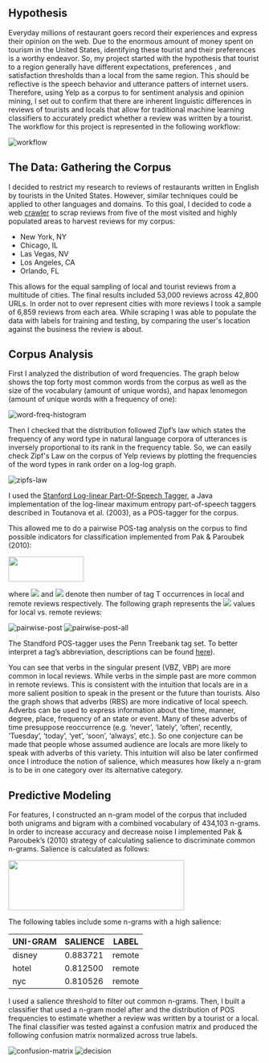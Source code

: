 ## Hypothesis

Everyday millions of restaurant goers record their experiences and express their opinion on the web. Due to the enormous amount of money spent on tourism in the United States, identifying these tourist and their preferences is a worthy endeavor. So, my project started with the hypothesis that tourist to a region generally have different expectations, preferences , and satisfaction thresholds than a local from the same region. This should be reflective is the speech behavior and utterance patters of internet users. Therefore, using Yelp as a corpus to for sentiment analysis and opinion mining, I set out to confirm that there are inherent linguistic differences in reviews of tourists and locals that allow for traditional machine learning classifiers to accurately predict whether a review was written by a tourist. The workflow for this project is represented in the following workflow:

![workflow](images/workflow.png)

## The Data: Gathering the Corpus

I decided to restrict my research to reviews of restaurants written in English by tourists in the United States. However, similar techniques could be applied to other languages and domains. To this goal, I decided to code a web [crawler](https://github.com/tybrs/yelp-corpus-generator) to scrap reviews from five of the most visited and highly populated areas to harvest reviews for my corpus:

* New York, NY
* Chicago, IL
* Las Vegas, NV
* Los Angeles, CA
* Orlando, FL

This allows for the equal sampling of local and tourist reviews from a multitude of cities. The final results included 53,000 reviews across 42,800 URLs. In order not to over represent cities with more reviews I took a sample of 6,859 reviews from each area. While scraping I was able to populate the data with labels for training and testing, by comparing the user's location against the business the review is about.

## Corpus Analysis

First I analyzed the distribution of word frequencies. The graph below shows the top forty most common words from the corpus as well as the size of the vocabulary (amount of unique words), and hapax lenomegon (amount of unique words with a frequency of one):

![word-freq-histogram](images/word-histogram.png)

Then I checked that the distribution followed Zipf’s law which states the frequency of any word type in natural language corpora of utterances is inversely proportional to its rank in the frequency table. So, we can easily check Zipf's Law on the corpus of Yelp reviews by plotting the frequencies of the word types in rank order on a log-log graph.

![zipfs-law](images/zipfs-check.png)


I used the [Stanford Log-linear Part-Of-Speech Tagger](https://nlp.stanford.edu/software/tagger.shtml), a Java implementation of the log-linear maximum entropy part-of-speech taggers described in Toutanova et al. (2003), as a POS-tagger for the corpus.

This allowed me to do a pairwise POS-tag analysis on the corpus to find possible indicators for classification implemented from Pak & Paroubek (2010):

<img src="https://render.githubusercontent.com/render/math?math=P^{T}_{1,2} = \frac{N^{T}_{1} - N^{T}_{2}}{N^{T}_{1} \+ N^{T}_{2}}" width="150" height="50" align="middle">

where <img src="https://render.githubusercontent.com/render/math?math=N^{T}_{1}"> and <img src="https://render.githubusercontent.com/render/math?math=N^{T}_{2}"> denote then number of tag T occurrences in local and remote reviews respectively. The following graph represents the <img src="https://render.githubusercontent.com/render/math?math=P^{T}"> values for local vs. remote reviews:

![pairwise-post](images/pairwise-post.png)
![pairwise-post-all](images/pairwise-post-all.png)


The Standford POS-tagger uses the Penn Treebank tag set. To better interpret a tag’s abbreviation, descriptions can be found [here](https://www.ling.upenn.edu/courses/Fall_2003/ling001/penn_treebank_pos.html)).

You can see that verbs in the singular present (VBZ, VBP) are more common in local reviews. While verbs in the simple past are more common in remote reviews. This is consistent with the intuition that locals are in a  more salient position to speak in the present or the future than tourists. Also the graph shows that adverbs (RBS) are more indicative of local speech. Adverbs can be used to express information about the time, manner, degree, place, frequency of an state or event. Many of these adverbs of time presuppose reoccurrence (e.g. ‘never’, ‘lately’, ‘often’, recently, ‘Tuesday’, ‘today’, ‘yet’, ‘soon’, ‘always’, etc.). So one conjecture can be made that people whose assumed audience are locals are more likely to speak with adverbs of this variety. This intuition will also be later confirmed once I introduce the notion of salience, which measures how likely a n-gram is to be in one category over its alternative category.

## Predictive Modeling

For features, I constructed an n-gram model of the corpus that included both unigrams and bigram with a combined vocabulary of 434,103 n-grams. In order to increase accuracy and decrease noise I implemented Pak & Paroubek’s (2010) strategy of calculating salience to discriminate common n-grams. Salience is calculated as follows:

<img src="https://render.githubusercontent.com/render/math?math=sailence(g)= \frac{1}{N}\sum{N-1}(i=1)\sum{N}(j=i+1) 1- \frac{min(P(g|s_{i}), P(g|s_{j}))}{max(P(g|s_{i}), P(g|s_{j}))}" width="350" height="100">


The following tables include some n-grams with a high salience:

| UNI-GRAM​ | SALIENCE​ | LABEL​  |
|----------|----------|--------|
| disney​   | 0.883721​ | remote​ |
| hotel​    | 0.812500​ | remote​ |
| nyc​      | 0.810526​ | remote​ |

I used a salience threshold to filter out common n-grams. Then, I built a classifier that used a n-gram model after and the distribution of POS frequencies to estimate whether a review was written by a tourist or a local. The final classifier was tested against a confusion matrix and produced the following confusion matrix normalized across true labels.

![confusion-matrix](images/confusion-matrix.png)
![decision](images/accuracy-decision.png)